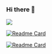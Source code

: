 ### Hi there 👋

<a href="https://github.com/jrsumner/github-readme-stats">
  <img align="center" src="https://github-readme-stats.vercel.app/api?username=JRSumner&theme=cobalt)" />
</a>

[![Readme Card](https://github-readme-stats.vercel.app/api/pin/?username=jrsumner&repo=nc-news-frontend)](https://github.com/jrsumner/nc-news-frontend)

[![Readme Card](https://github-readme-stats.vercel.app/api/pin/?username=jrsumner&repo=nc-news-backend-api)](https://github.com/jrsumner/nc-news-backend-api)
